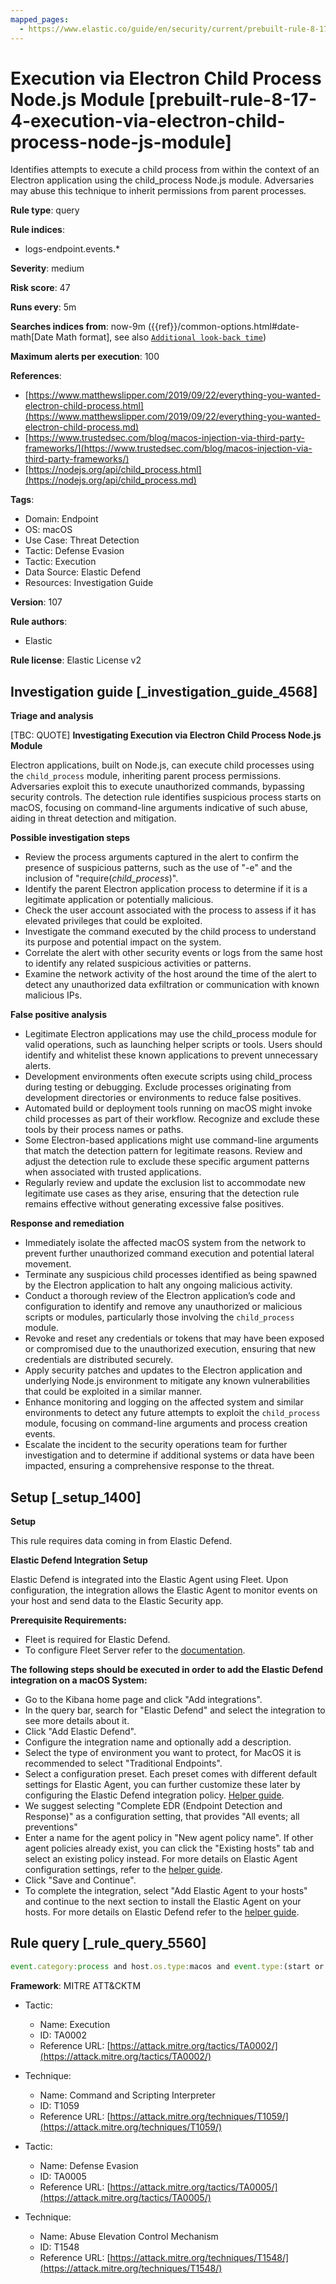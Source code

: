 ```yaml
---
mapped_pages:
  - https://www.elastic.co/guide/en/security/current/prebuilt-rule-8-17-4-execution-via-electron-child-process-node-js-module.html
---
```


# Execution via Electron Child Process Node.js Module [prebuilt-rule-8-17-4-execution-via-electron-child-process-node-js-module]

Identifies attempts to execute a child process from within the context of an Electron application using the child_process Node.js module. Adversaries may abuse this technique to inherit permissions from parent processes.

**Rule type**: query

**Rule indices**:

* logs-endpoint.events.*

**Severity**: medium

**Risk score**: 47

**Runs every**: 5m

**Searches indices from**: now-9m ({{ref}}/common-options.html#date-math[Date Math format], see also [`Additional look-back time`](docs-content://solutions/security/detect-and-alert/create-detection-rule.md#rule-schedule))

**Maximum alerts per execution**: 100

**References**:

* [https://www.matthewslipper.com/2019/09/22/everything-you-wanted-electron-child-process.html](https://www.matthewslipper.com/2019/09/22/everything-you-wanted-electron-child-process.md)
* [https://www.trustedsec.com/blog/macos-injection-via-third-party-frameworks/](https://www.trustedsec.com/blog/macos-injection-via-third-party-frameworks/)
* [https://nodejs.org/api/child_process.html](https://nodejs.org/api/child_process.md)

**Tags**:

* Domain: Endpoint
* OS: macOS
* Use Case: Threat Detection
* Tactic: Defense Evasion
* Tactic: Execution
* Data Source: Elastic Defend
* Resources: Investigation Guide

**Version**: 107

**Rule authors**:

* Elastic

**Rule license**: Elastic License v2

## Investigation guide [_investigation_guide_4568]

**Triage and analysis**

[TBC: QUOTE]
**Investigating Execution via Electron Child Process Node.js Module**

Electron applications, built on Node.js, can execute child processes using the `child_process` module, inheriting parent process permissions. Adversaries exploit this to execute unauthorized commands, bypassing security controls. The detection rule identifies suspicious process starts on macOS, focusing on command-line arguments indicative of such abuse, aiding in threat detection and mitigation.

**Possible investigation steps**

* Review the process arguments captured in the alert to confirm the presence of suspicious patterns, such as the use of "-e" and the inclusion of "require(*child_process*)".
* Identify the parent Electron application process to determine if it is a legitimate application or potentially malicious.
* Check the user account associated with the process to assess if it has elevated privileges that could be exploited.
* Investigate the command executed by the child process to understand its purpose and potential impact on the system.
* Correlate the alert with other security events or logs from the same host to identify any related suspicious activities or patterns.
* Examine the network activity of the host around the time of the alert to detect any unauthorized data exfiltration or communication with known malicious IPs.

**False positive analysis**

* Legitimate Electron applications may use the child_process module for valid operations, such as launching helper scripts or tools. Users should identify and whitelist these known applications to prevent unnecessary alerts.
* Development environments often execute scripts using child_process during testing or debugging. Exclude processes originating from development directories or environments to reduce false positives.
* Automated build or deployment tools running on macOS might invoke child processes as part of their workflow. Recognize and exclude these tools by their process names or paths.
* Some Electron-based applications might use command-line arguments that match the detection pattern for legitimate reasons. Review and adjust the detection rule to exclude these specific argument patterns when associated with trusted applications.
* Regularly review and update the exclusion list to accommodate new legitimate use cases as they arise, ensuring that the detection rule remains effective without generating excessive false positives.

**Response and remediation**

* Immediately isolate the affected macOS system from the network to prevent further unauthorized command execution and potential lateral movement.
* Terminate any suspicious child processes identified as being spawned by the Electron application to halt any ongoing malicious activity.
* Conduct a thorough review of the Electron application’s code and configuration to identify and remove any unauthorized or malicious scripts or modules, particularly those involving the `child_process` module.
* Revoke and reset any credentials or tokens that may have been exposed or compromised due to the unauthorized execution, ensuring that new credentials are distributed securely.
* Apply security patches and updates to the Electron application and underlying Node.js environment to mitigate any known vulnerabilities that could be exploited in a similar manner.
* Enhance monitoring and logging on the affected system and similar environments to detect any future attempts to exploit the `child_process` module, focusing on command-line arguments and process creation events.
* Escalate the incident to the security operations team for further investigation and to determine if additional systems or data have been impacted, ensuring a comprehensive response to the threat.


## Setup [_setup_1400]

**Setup**

This rule requires data coming in from Elastic Defend.

**Elastic Defend Integration Setup**

Elastic Defend is integrated into the Elastic Agent using Fleet. Upon configuration, the integration allows the Elastic Agent to monitor events on your host and send data to the Elastic Security app.

**Prerequisite Requirements:**

* Fleet is required for Elastic Defend.
* To configure Fleet Server refer to the [documentation](docs-content://reference/ingestion-tools/fleet/fleet-server.md).

**The following steps should be executed in order to add the Elastic Defend integration on a macOS System:**

* Go to the Kibana home page and click "Add integrations".
* In the query bar, search for "Elastic Defend" and select the integration to see more details about it.
* Click "Add Elastic Defend".
* Configure the integration name and optionally add a description.
* Select the type of environment you want to protect, for MacOS it is recommended to select "Traditional Endpoints".
* Select a configuration preset. Each preset comes with different default settings for Elastic Agent, you can further customize these later by configuring the Elastic Defend integration policy. [Helper guide](docs-content://solutions/security/configure-elastic-defend/configure-an-integration-policy-for-elastic-defend.md).
* We suggest selecting "Complete EDR (Endpoint Detection and Response)" as a configuration setting, that provides "All events; all preventions"
* Enter a name for the agent policy in "New agent policy name". If other agent policies already exist, you can click the "Existing hosts" tab and select an existing policy instead. For more details on Elastic Agent configuration settings, refer to the [helper guide](docs-content://reference/ingestion-tools/fleet/agent-policy.md).
* Click "Save and Continue".
* To complete the integration, select "Add Elastic Agent to your hosts" and continue to the next section to install the Elastic Agent on your hosts. For more details on Elastic Defend refer to the [helper guide](docs-content://solutions/security/configure-elastic-defend/install-elastic-defend.md).


## Rule query [_rule_query_5560]

```js
event.category:process and host.os.type:macos and event.type:(start or process_started) and process.args:("-e" and const*require*child_process*)
```

**Framework**: MITRE ATT&CKTM

* Tactic:

    * Name: Execution
    * ID: TA0002
    * Reference URL: [https://attack.mitre.org/tactics/TA0002/](https://attack.mitre.org/tactics/TA0002/)

* Technique:

    * Name: Command and Scripting Interpreter
    * ID: T1059
    * Reference URL: [https://attack.mitre.org/techniques/T1059/](https://attack.mitre.org/techniques/T1059/)

* Tactic:

    * Name: Defense Evasion
    * ID: TA0005
    * Reference URL: [https://attack.mitre.org/tactics/TA0005/](https://attack.mitre.org/tactics/TA0005/)

* Technique:

    * Name: Abuse Elevation Control Mechanism
    * ID: T1548
    * Reference URL: [https://attack.mitre.org/techniques/T1548/](https://attack.mitre.org/techniques/T1548/)



